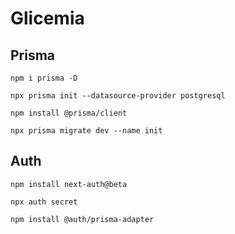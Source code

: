 # Glicemia


## Prisma

`npm i prisma -D`

`npx prisma init --datasource-provider postgresql`

`npm install @prisma/client`

`npx prisma migrate dev --name init`


## Auth

`npm install next-auth@beta`

`npx auth secret`

`npm install @auth/prisma-adapter`
